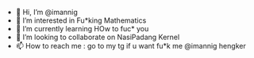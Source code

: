 - 👋 Hi, I’m @imannig
- 👀 I’m interested in Fu*king Mathematics
- 🌱 I’m currently learning HOw to fuc* you
- 💞️ I’m looking to collaborate on NasiPadang Kernel
- 📫 How to reach me : go to my tg if u want fu*k me @imannig
hengker
<!---
imannig/imannig is a ✨ special ✨ repository because its `README.md` (this file) appears on your GitHub profile.
You can click the Preview link to take a look at your changes.
--->
